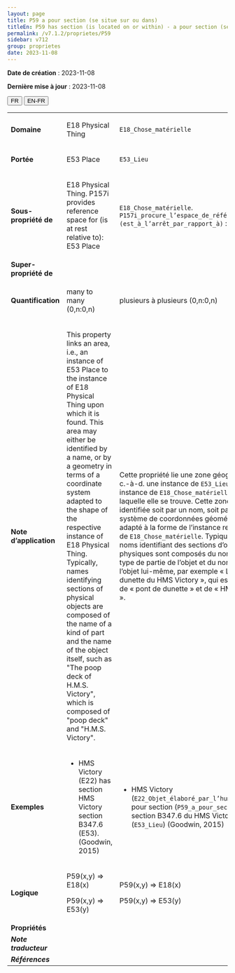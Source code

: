 ```yaml
---
layout: page
title: P59 a pour section (se situe sur ou dans)
titleEn: P59 has section (is located on or within) - a pour section (se situe sur ou dans)
permalink: /v7.1.2/proprietes/P59
sidebar: v712
group: proprietes
date: 2023-11-08
---
```


**Date de création** : 2023-11-08

**Dernière mise à jour** : 2023-11-08

<div class="lang-buttons">
 <button id="fr" class="activate">FR</button>
 <button id="en-fr">EN-FR</button>
</div>

<table>
<tbody>
<tr>
<td><strong>Domaine</strong></td>
<td class="en">
<p>E18 Physical Thing</p>
</td>
<td>
<p><code class="language-plaintext highlighter-rouge">E18_Chose_matérielle</code></p>
</td>
</tr>
<tr>
<td><strong>Portée</strong></td>
<td class="en">
<p>E53 Place</p>
</td>
<td>
<p><code class="language-plaintext highlighter-rouge">E53_Lieu</code></p>
</td>
</tr>
<tr>
<td><strong>Sous-propriété de</strong></td>
<td class="en">
<p>E18 Physical Thing. P157i provides reference space for (is at rest relative to): E53 Place</p>
</td>
<td>
<p><code class="language-plaintext highlighter-rouge">E18_Chose_matérielle</code>. <code class="language-plaintext highlighter-rouge">P157i_procure_l’espace_de_référence_pour (est_à_l’arrêt_par_rapport_à)</code> : <code class="language-plaintext highlighter-rouge">E53_Lieu</code></p>
</td>
</tr>
<tr>
<td><strong>Super-propriété de</strong></td>
<td class="en">
</td>
<td>
</td>
</tr>
<tr>
<td><strong>Quantification</strong></td>
<td class="en">
<p>many to many (0,n:0,n)</p>
</td>
<td>
<p>plusieurs à plusieurs (0,n:0,n)</p>
</td>
</tr>
<tr>
<td><strong>Note d’application</strong></td>
<td class="en">
<p>This property links an area, i.e., an instance of E53 Place to the instance of E18 Physical Thing upon which it is found. This area may either be identified by a name, or by a geometry in terms of a coordinate system adapted to the shape of the respective instance of E18 Physical Thing. Typically, names identifying sections of physical objects are composed of the name of a kind of part and the name of the object itself, such as "The poop deck of H.M.S. Victory", which is composed of "poop deck" and "H.M.S. Victory".</p>
</td>
<td>
<p>Cette propriété lie une zone géographique, c.-à-d. une instance de <code class="language-plaintext highlighter-rouge">E53_Lieu</code>, à une instance de <code class="language-plaintext highlighter-rouge">E18_Chose_matérielle</code> sur laquelle elle se trouve. Cette zone peut être identifiée soit par un nom, soit par un système de coordonnées géométriques adapté à la forme de l’instance respective de <code class="language-plaintext highlighter-rouge">E18_Chose_matérielle</code>. Typiquement, les noms identifiant des sections d’objets physiques sont composés du nom d’un type de partie de l’objet et du nom de l’objet lui-même, par exemple « Le pont de dunette du HMS Victory », qui est composé de « pont de dunette » et de « HMS Victory ».</p>
</td>
</tr>
<tr>
<td><strong>Exemples</strong></td>
<td class="en">
<ul>
<li><p>HMS Victory (E22) has section HMS Victory section B347.6 (E53). (Goodwin, 2015)</p>
</li>
</ul>
</td>
<td>
<ul>
<li><p>HMS Victory (<code class="language-plaintext highlighter-rouge">E22_Objet_élaboré_par_l’humain</code>) a pour section (<code class="language-plaintext highlighter-rouge">P59_a_pour_section</code>) la section B347.6 du HMS Victory (<code class="language-plaintext highlighter-rouge">E53_Lieu</code>) (Goodwin, 2015)</p>
</li>
</ul>
</td>
</tr>
<tr>
<td><strong>Logique</strong></td>
<td class="en">
<p>P59(x,y) ⇒ E18(x)</p>
<p>P59(x,y) ⇒ E53(y)</p>
</td>
<td>
<p>P59(x,y) ⇒ E18(x)</p>
<p>P59(x,y) ⇒ E53(y)</p>
</td>
</tr>
<tr>
<td><strong>Propriétés</strong></td>
<td class="en">
</td>
<td>
</td>
</tr>
<tr>
<td><strong><em>Note traducteur</em></strong></td>
<td colspan="2">
</td>
</tr>
<tr>
<td><strong><em>Références</em></strong></td>
<td colspan="2">
<p><em></em></p>
</td>
</tr>
</tbody>
</table>
